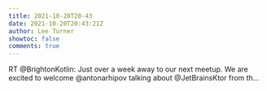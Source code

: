 ```yaml
---
title: 2021-10-20T20-43
date: 2021-10-20T20:43:21Z
author: Lee Turner
showtoc: false
comments: true
---
```


RT @BrightonKotlin: Just over a week away to our next meetup.  We are excited to welcome @antonarhipov talking about @JetBrainsKtor from th…

